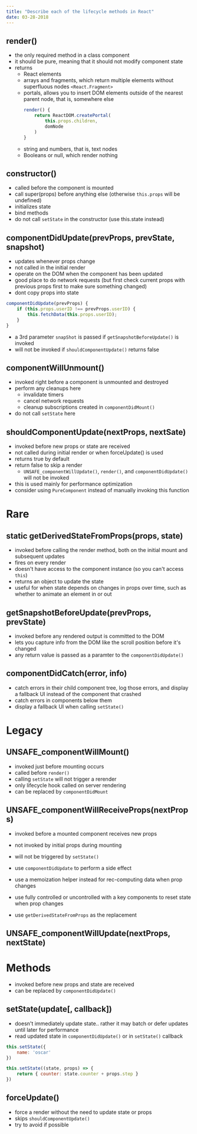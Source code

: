 ```yaml
---
title: "Describe each of the lifecycle methods in React"
date: 03-28-2018
---
```


## render()

- the only required method in a class component
- it should be pure, meaning that it should not modify component state
- returns 
    - React elements
    - arrays and fragments, which return multiple elements without superfluous nodes `<React.Fragment>`
    - portals, allows you to insert DOM elements outside of the nearest parent node, that is, somewhere else
        ```js
        render() {
            return ReactDOM.createPortal(
                this.props.children,
                domNode
            )
        }
        ```
    - string and numbers, that is, text nodes
    - Booleans or null, which render nothing

## constructor()

- called before the component is mounted
- call super(props) before anything else (otherwise `this.props` will be undefined)
- initializes state
- bind methods
- do not call `setState` in the constructor (use this.state instead)


## componentDidUpdate(prevProps, prevState, snapshot)

- updates whenever props change
- not called in the initial render
- operate on the DOM when the component has been updated
- good place to do network requests (but first check current props with previous props first to make sure something changed)
- dont copy props into state

```js
componentDidUpdate(prevProps) {
    if (this.props.userID !== prevProps.userID) {
        this.fetchData(this.props.userID);
    }
}
```

- a 3rd parameter `snapShot` is passed if `getSnapshotBeforeUpdate()` is invoked
- will not be invoked if `shouldComponentUpdate()` returns false


## componentWillUnmount()

- invoked right before a component is unmounted and destroyed
- perform any cleanups here
    - invalidate timers
    - cancel network requests
    - cleanup subscriptions created in `componentDidMount()`
- do not call `setState` here

## shouldComponentUpdate(nextProps, nextSate)

- invoked before new props or state are received
- not called during initial render or when forceUpdate() is used
- returns true by default
- return false to skip a render
    - `UNSAFE_componentWillUpdate()`, `render()`, and `componentDidUpdate()` will not be invoked
- this is used mainly for performance optimization
- consider using `PureComponent` instead of manually invoking this function

# Rare

## static getDerivedStateFromProps(props, state)

- invoked before calling the render method, both on the initial mount and subsequent updates
- fires on every render
- doesn't have access to the component instance (so you can't access `this`)
- returns an object to update the state
- useful for when state depends on changes in props over time, such as whether to animate an element in or out

## getSnapshotBeforeUpdate(prevProps, prevState)

- invoked before any rendered output is committed to the DOM
- lets you capture info from the DOM like the scroll position before it's changed
- any return value is passed as a paramter to the `componentDidUpdate()`


## componentDidCatch(error, info)

- catch errors in their child component tree, log those errors, and display a fallback UI instead of the component that crashed
- catch errors in components below them
- display a fallback UI when calling `setState()`

# Legacy

## UNSAFE_componentWillMount()

- invoked just before mounting occurs
- called before `render()`
- calling `setState` will not trigger a rerender
- only lifecycle hook called on server rendering
- can be replaced by `componentDidMount`

## UNSAFE_componentWillReceiveProps(nextProps)

- invoked before a mounted component receives new props
- not invoked by initial props during mounting
- will not be triggered by `setState()`

- use `componentDidUpdate` to perform a side effect
- use a memoization helper instead for rec-computing data when prop changes
- use fully controlled or uncontrolled with a key components to reset state when prop changes
- use `getDerivedStateFromProps` as the replacement

## UNSAFE_componentWillUpdate(nextProps, nextState)



# Methods

- invoked before new props and state are received
- can be replaced by `componentDidUpdate()`

## setState(update[, callback])

- doesn't immediately update state.. rather it may batch or defer updates until later for performance
- read updated state in `componentDidUpdate()` or in `setState()` callback

```js
this.setState({
    name: 'oscar'
})
```

```js
this.setState((state, props) => {
    return { counter: state.counter + props.step }
})
```

## forceUpdate()

- force a render without the need to update state or props
- skips `shouldComponentUpdate()`
- try to avoid if possible